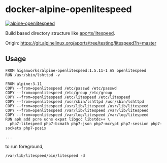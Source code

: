 # docker-alpine-openlitespeed

[![alpine-openlitespeed](http://dockeri.co/image/higanworks/alpine-openlitespeed)](https://hub.docker.com/r/higanworks/alpine-openlitespeed/)

Build based directory structure like [aports/litespeed](https://pkgs.alpinelinux.org/package/edge/testing/x86/litespeed).

Origin: https://git.alpinelinux.org/aports/tree/testing/litespeed?h=master


## Usage

```
FROM higanworks/alpine-openlitespeed:1.5.11-1 AS openlitespeed
RUN /usr/sbin/lshttpd -v

FROM alpine:3.11
COPY --from=openlitespeed /etc/passwd /etc/passwd
COPY --from=openlitespeed /etc/group /etc/group
COPY --from=openlitespeed /etc/litespeed /etc/litespeed
COPY --from=openlitespeed /usr/sbin/lshttpd /usr/sbin/lshttpd
COPY --from=openlitespeed /usr/lib/litespeed /usr/lib/litespeed
COPY --from=openlitespeed /var/lib/litespeed /var/lib/litespeed
COPY --from=openlitespeed /var/log/litespeed /var/log/litespeed
RUN apk add pcre udns expat libgcc libstdc++ \
  php7-litespeed php7-bcmath php7-json php7-mcrypt php7-session php7-sockets php7-posix

...
```

to run foreground,

```
/var/lib/litespeed/bin/litespeed -d
```
